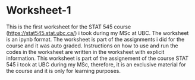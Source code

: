 # Worksheet-1
This is the first worksheet for the STAT 545 course (https://stat545.stat.ubc.ca/) i took during my MSc at UBC. The worksheet is an ipynb format. The worksheet is part of the assignments i did for the course and it was auto graded.
Instructions on how to use and run the codes in the worksheet are written in the worksheet with explicit information.
This worksheet is part of the assignement of the course STAT 545 i took at UBC during my MSc, therefore, it is an exclusive material for the course and it is only for learning purposes.
